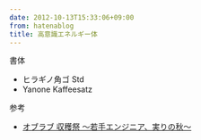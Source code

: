 ```yaml
---
date: 2012-10-13T15:33:06+09:00
from: hatenablog
title: 高意識エネルギー体
---
```

<script async class="speakerdeck-embed" data-id="50790630b180f0000204fd57" data-ratio="1.3333333333333333" src="//speakerdeck.com/assets/embed.js"></script>

書体

- ヒラギノ角ゴ Std
- Yanone Kaffeesatz

参考

- [オブラブ 収穫祭 〜若手エンジニア、実りの秋〜](http://esminc.doorkeeper.jp/events/1746)
